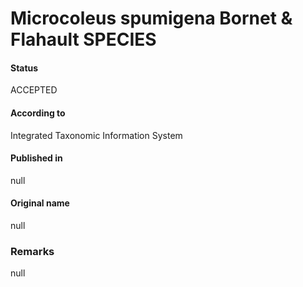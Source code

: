Microcoleus spumigena Bornet & Flahault SPECIES
=======

#### Status
ACCEPTED

#### According to
Integrated Taxonomic Information System

#### Published in
null

#### Original name
null

### Remarks
null